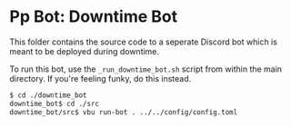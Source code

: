 # Pp Bot: Downtime Bot

This folder contains the source code to a seperate Discord bot which is meant to be deployed during downtime.

To run this bot, use the `_run_downtime_bot.sh` script from within the main directory.
If you're feeling funky, do this instead.

```sh
$ cd ./downtime_bot
downtime_bot$ cd ./src
downtime_bot/src$ vbu run-bot . ../../config/config.toml
```
